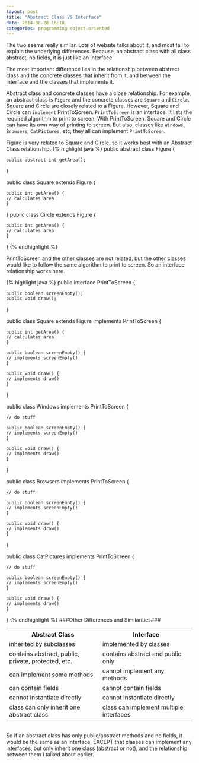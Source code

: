 ```yaml
---
layout: post
title: "Abstract Class VS Interface"
date: 2014-08-28 16:18
categories: programming object-oriented
---
```


The two seems really similar. Lots of website talks about it, and most fail to explain the underlying differences. Because, an abstract class with all class abstract, no fields, it is just like an interface.

The most important difference lies in the relationship between abstract class and the concrete classes that inherit from it, and between the interface and the classes that implements it.

Abstract class and concrete classes have a close relationship. For example, an abstract class is `Figure` and the concrete classes are `Square` and `Circle`. Square and Circle are closely related to a Figure. However, Square and Circle can `implement` PrintToScreen. `PrintToScreen` is an interface. It lists the required algorithm to print to screen. With PrintToScreen, Square and Circle can have its own way of printing to screen. But also, classes like `Windows`, `Browsers`, `CatPictures`, etc, they all can implement `PrintToScreen`.

Figure is very related to Square and Circle, so it works best with an Abstract Class relationship.
{% highlight java %}
public abstract class Figure {

	public abstract int getArea();
}

public class Square extends Figure {
	
	public int getArea() {
	// calculates area
	}
}
public class Circle extends Figure { 
	
	public int getArea() {
	// calculates area
	}
}
{% endhighlight %}

PrintToScreen and the other classes are not related, but the other classes would like to follow the same algorithm to print to screen. So an interface relationship works here.

{% highlight java %}
public interface PrintToScreen {


	public boolean screenEmpty();
	public void draw();
}

public class Square extends Figure implements PrintToScreen {
	
	public int getArea() {
	// calculates area
	}

	public boolean screenEmpty() {
	// implements screenEmpty()
	}

	public void draw() {
	// implements draw()
	}
}

public class Windows implements PrintToScreen {
	
	// do stuff

	public boolean screenEmpty() {
	// implements screenEmpty()
	}

	public void draw() {
	// implements draw()
	}
}

public class Browsers implements PrintToScreen {
	
	// do stuff

	public boolean screenEmpty() {
	// implements screenEmpty()
	}

	public void draw() {
	// implements draw()
	}
}

public class CatPictures implements PrintToScreen {
	
	// do stuff

	public boolean screenEmpty() {
	// implements screenEmpty()
	}

	public void draw() {
	// implements draw()
	}
}
{% endhighlight %}
###Other Differences and Similarities###
<table width="100%">
<tbody>
<tr>
<th width="50%"><strong>Abstract Class</strong></th>
<th width="50%"><strong>Interface</strong></th>
</tr>
<tr>
<td>inherited by subclasses</td>
<td>implemented by classes</td>
</tr>
<tr>
<td>contains abstract, public, private, protected, etc.</td>
<td>contains abstract and public only</td>
</tr>
<tr>
<td>can implement some methods</td>
<td>cannot implement any methods</td>
</tr>
<tr>
<td>can contain fields</td>
<td>cannot contain fields</td>
</tr>
<tr>
<td>cannot instantiate directly</td>
<td>cannot instantiate directly</td>
</tr>
<tr>
<td>class can only inherit one abstract class</td>
<td>class can implement multiple interfaces</td>
</tr>
</tbody>
</table>
  
<br />
So if an abstract class has only public/abstract methods and no fields, it would be the same as an interface, EXCEPT that classes can implement any interfaces, but only inherit one class (abstract or not), and the relationship between them I talked about earlier.